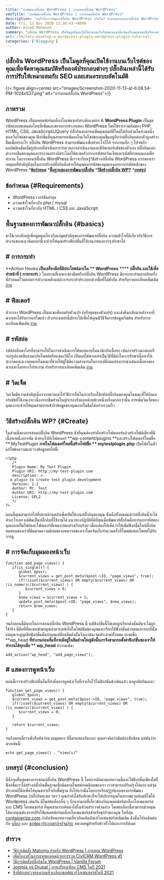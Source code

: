 ```yaml
---
title: "มาพัฒนาปลั๊กอิน WordPress | การสอนปลั๊กอิน WordPress" 
seoTitle: "มาพัฒนาปลั๊กอิน WordPress | การสอนปลั๊กอิน WordPress" 
description: "สนใจในการพัฒนาปลั๊กอิน WordPress หรือไม่? ทำตามบทแนะนำปลั๊กอิน WordPress ที่อธิบายขั้นตอนที่สมบูรณ์เพื่อสร้างปลั๊กอิน WordPress พื้นฐาน" 
date: Fri, 13 Nov 2020 13:30:43 +0000
author: Assad Mahmood
summary: "ปลั๊กอิน WordPress เป็นโมดูลที่คุณเปิดใช้งานบนเว็บไซต์ของคุณเพื่อจัดเตรียมคุณสมบัติหรือองค์ประกอบต่างๆ ปลั๊กอินเหล่านี้ได้รับการปรับให้เหมาะสมกับ SEO และเสนอระบบอัตโนมัติ" 
url: /th/lets-develop-a-wordpress-plugin-wordpress-plugin-tutorial/
categories: ['Blogging']
---
```


## ปลั๊กอิน WordPress เป็นโมดูลที่คุณเปิดใช้งานบนเว็บไซต์ของคุณเพื่อจัดหาคุณสมบัติหรือองค์ประกอบต่างๆ ปลั๊กอินเหล่านี้ได้รับการปรับให้เหมาะสมกับ SEO และเสนอระบบอัตโนมัติ

{{< figure align=center src="images/Screenshot-2020-11-13-at-6.08.54-PM-1024x537.png" alt="การสอนปลั๊กอิน WordPress">}}


## ภาพรวม
WordPress เป็นแพลตฟอร์มบล็อกโอเพ่นซอร์สระดับองค์กร A **WordPress Plugin**  เป็นชุดรหัสแบบสแตนด์อโลนที่เพิ่มและขยายการทำงานของ WordPress โดยใช้การรวมกันของ PHP, HTML, CSS, JavaScript/JQuery ปลั๊กอินสามารถเพิ่มคุณสมบัติใหม่ให้กับส่วนใดส่วนหนึ่งของเว็บไซต์ของคุณ
ฟังก์ชั่นที่คุณสามารถเพิ่มลงในเว็บไซต์ของคุณขึ้นอยู่กับว่าปลั๊กอินแต่ละตัวถูกสร้างขึ้นเพื่อทำอะไร ปลั๊กอิน WordPress สามารถพัฒนาเพื่อทำอะไรก็ได้ จากงานเล็ก ๆ ไปจนถึงแอปพลิเคชันเต็มรูปแบบที่ดำเนินการจำนวนการดำเนินงานและมีอินเทอร์เฟซของตัวเอง ปลั๊กอินแตกต่างจากธีมของคุณและทำงานอย่างอิสระโดยใช้ตะขอตัวกรองรหัสย่อวิดเจ็ตและรหัสที่กำหนดเองเพื่อทำงาน
ในการสอนปลั๊กอิน WordPress นี้เราจะเรียนรู้วิธีสร้างปลั๊กอิน WordPress แรกของเรา เหตุผลที่สำคัญที่สุดในการสร้างปลั๊กอินคือช่วยให้คุณแยกรหัสของคุณเองออกจากรหัสหลักของ WordPress
  ***[ข้อกำหนด][1]** 
  ***[พื้นฐานของการพัฒนาปลั๊กอิน][2]** 
  ***[วิธีสร้างปลั๊กอิน WP?][3]** 
  ***[บทสรุป][4]** 

## ข้อกำหนด   {#Requirements}
  * WordPress เวอร์ชันล่าสุด
  * ความเข้าใจเกี่ยวกับ php / mysql
  * ความเข้าใจเกี่ยวกับ HTML / CSS และ JavaScript

## พื้นฐานของการพัฒนาปลั๊กอิน   {#basics}
มาใช้เวลาสักครู่เพื่อพูดคุยเกี่ยวกับแง่มุมสำคัญของการพัฒนาปลั๊กอิน ความเข้าใจที่ดีเกี่ยวกับวิธีการทำงานของแนวคิดเหล่านี้จะช่วยให้คุณสร้างฟังก์ชั่นที่ใช้งานง่ายและบำรุงรักษาได้

## # การกระทำ
**Action Hooks  **เป็นเครื่องมือที่มีประโยชน์มากใน **  WordPress  ****  ปลั๊กอิน  **และใช้เพื่อทำหน้าที่ (**  การกระทำ** ) ในสถานที่เฉพาะของธีมหรือปลั๊กอิน WordPress มีการกระทำหลายสิบครั้งที่กำหนดไว้ตลอดการทำงานหลักแต่ละการกระทำประกอบด้วยชื่อที่ไม่ซ้ำกัน สำหรับรายละเอียดเพิ่มเติม [อ่าน][5]

## # ฟิลเตอร์
ตัวกรอง WordPress เป็นตะขอที่ยอมรับตัวแปร (หรือชุดของตัวแปร) และส่งคืนกลับมาหลังจากที่พวกเขาได้รับการแก้ไขแล้ว ตัวกรองเหล่านี้มักจะใช้เพื่อให้คุณมีวิธีจัดการข้อมูลเริ่มต้น สำหรับรายละเอียดเพิ่มเติม [อ่าน][6]

## # รหัสย่อ
รหัสย่อคือมาโครที่สามารถใช้ในการดำเนินการโต้ตอบแบบไดนามิกกับเนื้อหา เช่นการสร้างแกลเลอรี่จากรูปภาพที่แนบมากับโพสต์หรือแสดงวิดีโอ เป็นผลให้พวกเขาเป็นวิธีที่มีค่าในการรักษาเนื้อหาให้สะอาดและความหมายในขณะที่ช่วยให้ผู้ใช้มีความสามารถในการเปลี่ยนแปลงการนำเสนอเนื้อหาของพวกเขาโดยทางโปรแกรม สำหรับรายละเอียดเพิ่มเติม [อ่าน][7]

## # วิดเจ็ต
วิดเจ็ตมีความสำคัญเนื่องจากพวกเขาให้วิธีการอื่นในการเรียกใช้รหัสปลั๊กอินของคุณในขณะที่ให้อินเทอร์เฟซที่ใช้งานง่าย เนื่องจากธีมส่วนใหญ่จะรองรับแถบด้านข้างหนึ่งหรือมากกว่านั้น การเพิ่มวิดเจ็ตของคุณเองจะช่วยให้คุณสามารถเข้าถึงข้อมูลของคุณภายในธีมได้อย่างรวดเร็ว

## **วิธีสร้างปลั๊กอิน WP?**    {#Create}
ในส่วนนี้ของการสอนปลั๊กอิน WordPress สิ่งที่คุณต้องทำคือสร้างโฟลเดอร์แล้วสร้างไฟล์เดียวที่มีเนื้อหาหนึ่งบรรทัด นำทางไปยังโฟลเดอร์ **wp-content/plugins  **และสร้างโฟลเดอร์ใหม่ชื่อ **  MyTestPlugin  **ภายในโฟลเดอร์ใหม่นี้สร้างไฟล์ชื่อ **  mytestplugin.php**  เปิดไฟล์ในตัวแก้ไขข้อความและวางข้อมูลต่อไปนี้:
```
<?php
   /*
   Plugin Name: My Test Plugin
   Plugin URI: http://my-test-plugin.com
   description: >-
  a plugin to create test plugin development
   Version: 1.2
   Author: Mr. Test
   Author URI: http://my-test-plugin.com
   License: GPL2
   */
?>
```
ตอนนี้คุณสามารถไปที่ปลายด้านหลังเพื่อเปิดใช้งานปลั๊กอินของคุณ นั่นคือทั้งหมดแม้ว่าปลั๊กอินนี้จะไม่ทำอะไรเลย แต่มันเป็นปลั๊กอินที่ใช้งานได้ แนวทางปฏิบัติที่ดีที่สุดเมื่อพัฒนาปลั๊กอินคือการแยกรหัสของคุณออกเป็นไฟล์และโฟลเดอร์ที่เหมาะสมอย่างเรียบร้อย
เพื่อแสดงให้เห็นว่าให้เพิ่มฟังก์ชั่นในปลั๊กอินทดสอบของเราที่ติดตามความนิยมของบทความของเราโดยจัดเก็บจำนวนครั้งที่โพสต์แต่ละโพสต์ได้รับการดู

## # การจัดเก็บมุมมองหน้าเว็บ
```
function add_page_views() {
   if(is_single()) {
      global $post;
      $current_views = get_post_meta($post->ID, "page_views", true);
      if(!isset($current_views) OR empty($current_views) OR !is_numeric($current_views) ) {
         $current_views = 0;
      }
      $new_views = $current_views + 1;
      update_post_meta($post->ID, "page_views", $new_views);
      return $new_views;
   }
}
```
จนถึงตอนนี้ดีมากในการสอนปลั๊กอิน WordPress นี้ แต่ฟังก์ชั่นนี้ไม่เคยถูกเรียกดังนั้นมันจะไม่ถูกใช้จริง นี่คือที่ที่ตะขอเข้ามาคุณสามารถเข้าไปในไฟล์ธีมของคุณและเรียกใช้ฟังก์ชันด้วยตนเองจากที่นั่น แต่คุณจะสูญเสียฟังก์ชั่นนั้นถ้าคุณเปลี่ยนธีมดังนั้นจึงเอาชนะจุดประสงค์ทั้งหมด ตะขอชื่อ **wp_head  **ที่ทำงานก่อนที่แท็กจะมีอยู่ในธีมส่วนใหญ่ดังนั้นเราจึงสามารถตั้งค่าฟังก์ชั่นของเราให้ทำงานได้ทุกเมื่อ **  wp_head**  ทำงานเช่น:
```
add_action("wp_head", "add_page_views");
```

## # แสดงการดูหน้าเว็บ
ตอนนี้เราจะสร้างฟังก์ชั่นอื่นที่ส่งคืนการดูหน้าเว็บที่เราเก็บไว้ในฟังก์ชันข้างต้นแล้ว มาดูรหัสกันเถอะ:
```
function get_page_views() {
   global $post;
   $current_views = get_post_meta($post->ID, "page_views", true);
   if(!isset($current_views) OR empty($current_views) OR !is_numeric($current_views) ) {
      $current_views = 0;
   }

   return $current_views;
}
```
จนถึงตอนนี้เราเพิ่งสืบค้นจำนวนมุมมอง ทีนี้มาแสดงกันเถอะ คุณอาจคิดว่ามันต้องซับซ้อน แต่มันง่ายมากเช่นนี้:
```
echo get_page_views() . “view(s)”
```

## บทสรุป   {#conclusion}
นี่คือจุดสิ้นสุดของการสอนปลั๊กอิน WordPress นี้ โดยการติดตามบทความนี้และใช้ฟังก์ชั่นเพียงไม่กี่ฟังก์ชั่นเราได้สร้างปลั๊กอินพื้นฐานเพื่อติดตามโพสต์ยอดนิยมของเรา เราสามารถปรับปรุงได้มาก แต่จุดประสงค์ก็คือเพื่อให้คุณสบายใจกับพื้นฐาน ยิ่งไปกว่านั้นโดยการเรียนรู้รูปแบบของการพัฒนา WordPress (ปลั๊กอินตะขอ ฯลฯ ) คุณกำลังได้รับทักษะที่จะให้บริการคุณในสภาพแวดล้อมที่ไม่ใช่ Wordpress เช่นกัน มีโพสต์บล็อกอื่น ๆ อีกมากมายที่เกี่ยวข้องกับแพลตฟอร์มบล็อกโอเพนซอร์สและ CMS โอเพนซอร์ส ที่คุณสามารถค้นหาได้ในส่วนสำรวจด้านล่าง โพสต์บล็อกนี้สามารถช่วยคุณได้หากคุณต้องการปรับใช้แพลตฟอร์มบล็อกโอเพนซอร์สสำหรับธุรกิจของคุณ
ในที่สุด [containerize.com][8] กำลังเขียนบทความเกี่ยวกับผลิตภัณฑ์โอเพ่นซอร์สเพิ่มเติม ดังนั้นโปรดติดต่อกับ [บล็อก][9] และ [ซอฟต์แวร์ระบบธุรกิจอัจฉริยะ][10] หมวดหมู่สำหรับข่าวทั่วไปและการอัปเดต

## สำรวจ
  * [วิธีการติดตั้ง Matomo สำหรับ WordPress | การสอน WordPress][11]
  * [เพิ่มโอกาสในการขายของคุณด้วยการรวม CivICRM WordPress ฟรี][12]
  * [วิธีการติดตั้งปลั๊กอินใน WordPress | Vanilla Forum][13]
  * [Joomla vs Drupal | การเปรียบเทียบ CMS ในปี 2021][14]
  * [สิ่งที่ต้องตรวจสอบก่อนที่จะเลือกซอฟต์แวร์โอเพ่นซอร์สในปี 2021][15]

  
[1]: #requirements
[2]: #basics
[3]: #create
[4]: #conclusion
[5]: https://developer.wordpress.org/plugins/hooks/
[6]: https://developer.wordpress.org/plugins/hooks/filters/
[7]: https://developer.wordpress.org/plugins/shortcodes/
[8]: https://www.containerize.com/
[9]: https://products.containerize.com/blogging/
[10]: https://products.containerize.com/business-intelligence/
[11]: https://blog.containerize.com/blogging/how-to-install-matomo-for-wordpress-wordpress-tutorial/
[12]: https://blog.containerize.com/blogging/civicrm-wordpress-integration-wordpress-tutorial/
[13]: https://blog.containerize.com/blogging/how-to-a-install-plugin-in-wordpress-vanilla-forum/
[14]: https://blog.containerize.com/content-management/joomla-vs-drupal-cms-comparison-in-2021/
[15]: https://blog.containerize.com/cmdb-software/things-to-review-before-opting-open-source-software-in-2021/
